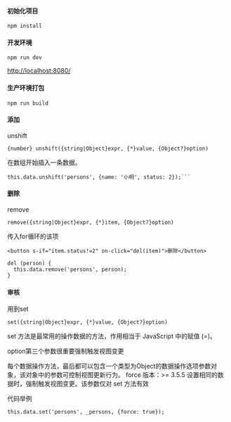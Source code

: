 #### 初始化项目 ####

```
npm install
```

#### 开发环境 ####

```
npm run dev
```

[http://localhost:8080/][1]

#### 生产环境打包 ####
```
npm run build
```

  [1]: http://localhost:8080/


#### 添加 ####
unshift
```
{number} unshift({string|Object}expr, {*}value, {Object?}option)
```
在数组开始插入一条数据。
```
this.data.unshift('persons', {name: '小明', status: 2});```
```

#### 删除 ####
remove
```
remove({string|Object}expr, {*}item, {Object?}option)
```
传入for循环的该项
```
<button s-if="item.status!=2" on-click="del(item)">删除</button>
```

```
del (person) {
  this.data.remove('persons', person);
}
```

#### 审核 ####
用到set
```
set({string|Object}expr, {*}value, {Object?}option)
```
set 方法是最常用的操作数据的方法，作用相当于 JavaScript 中的赋值 (=)。

option第三个参数很重要强制触发视图变更

每个数据操作方法，最后都可以包含一个类型为Object的数据操作选项参数对象，该对象中的参数可控制视图更新行为。
force
版本：>= 3.5.5
设置相同的数据时，强制触发视图变更。该参数仅对 set 方法有效

代码举例
```
this.data.set('persons', _persons, {force: true});
```
